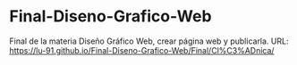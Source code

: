 # Final-Diseno-Grafico-Web
Final de la materia Diseño Gráfico Web, crear página web y publicarla.
URL: https://lu-91.github.io/Final-Diseno-Grafico-Web/Final/Cl%C3%ADnica/
